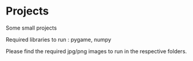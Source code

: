 # Projects
Some small projects

Required libraries to run : 
pygame,
numpy

Please find the required jpg/png images to run in the respective folders.

